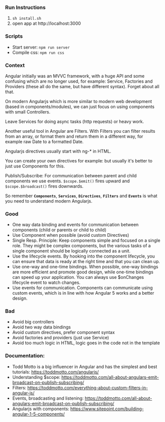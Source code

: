 ### Run Instructions
1. `sh install.sh`
2. open app at http://localhost:3000

### Scripts
* Start server: `npm run server`
* Compile css: `npm run css`

### Context

Angular initially was an MVVC framework, with a huge API and some confusing which are no longer used, for example:
Service, Factories and Providers (these all do the same, but have different syntax). Forget about all that.

On modern Angularjs which is more similar to modern web development (based in components/modules), we can
just focus on using components with small Controllers.
 
Leave Services for doing async tasks (http requests) or heavy work.

Another useful tool in Angular are Filters. With Filters you can filter results from an array, or format them and
return them in a different way, for example raw Date to a formatted Date.

Angularjs directives usually start with ng-* in HTML.

You can create your own directives for example: <foo-bar></foo-bar> but usually it's better to just use Components
for this.

Publish/Subscribe: For communication between parent and child components we use events. `$scope.$emit()` fires upward and `$scope.$broadcast()` fires downwards.

So remember **`Components`**, **`Services`**, **`Directives`**, **`Filters`** and **`Events`** is what you need to understand modern Angularjs.

### Good
* One way data binding and events for communication between components (child or parents or child to child)
* Use Component when possible (avoid custom Directives)
* Single Resp. Principle: Keep components simple and focused on a single role. They might be complex components, but the various tasks of a single component should be logically connected as a unit.
* Use the lifecycle events. By hooking into the component lifecycle, you can ensure that data is ready at the right time and that you can clean up.
* Use one-way and one-time bindings. When possible, one-way bindings are more efficient and promote good design, while one-time bindings can speed up your application. You can always use $onChanges lifecycle event to watch changes.
* Use events for communication. Components can communicate using custom events, which is in line with how Angular 5 works and a better design.

### Bad
* Avoid big controllers
* Avoid two way data bindings
* Avoid custom directives, prefer component syntax
* Avoid factories and providers (just use Service)
* Avoid too much logic in HTML, logic goes in the code not in the template

### Documentation:
* Todd Motto is a big influencer in Angular and has the simplest and best tutorials: https://toddmotto.com/angularjs/
* Understanding $scope: https://toddmotto.com/all-about-angulars-emit-broadcast-on-publish-subscribing/
* Filters: https://toddmotto.com/everything-about-custom-filters-in-angular-js/ 
* Events, broadcasting and listening: https://toddmotto.com/all-about-angulars-emit-broadcast-on-publish-subscribing/
* Angularjs with components: https://www.sitepoint.com/building-angular-1-5-components/
